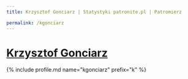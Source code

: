 ```yaml
---
title: Krzysztof Gonciarz | Statystyki patronite.pl | Patromierz

permalink: /kgonciarz
---
```


# [Krzysztof Gonciarz](https://patronite.pl/kgonciarz)

{% include profile.md name="kgonciarz" prefix="k" %}

